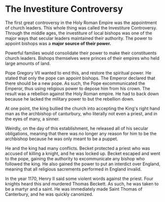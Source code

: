 # The Investiture Controversy

The first great controversy in the Holy Roman Empire was the appointment of church leaders. This whole thing was called the Investiture Controversy. Through the middle ages, the investiture of local bishops was one of the major ways that secular leaders maintained their authority. The power to appoint bishops was a **major source of their power.** 

Powerful families would consolidate their power to make their constituents church leaders. Bishops themselves were princes of their empires who held large amounts of land. 

Pope Gregory VII wanted to end this, and restore the spiritual power. He stated that only the pope can appoint bishops. The Emperor declared that there should be a new pope. As such, the Pope excommunicated the Emperor, thus using religious power to depose him from his crown. The result was a rebellion against the Holy Roman empire. He had to back down because he lacked the military power to but the rebellion down. 

At one point, the king bullied the church into accepting the King's right hand man as the archbishop of canturbury, who literally not even a priest, and in the eyes of many, a sinner.

Weirdly, on the day of this establishment, he released all of his secular obligations, meaning that there was no longer any reason for him to be the archbishop because he was only meant to be a puppet.  

He and the king had many conflicts. Becket protected a priest who was accused of killing a knight, and he was locked up. Becket escaped and went to the pope, gaining the authority to excommunicate any bishop who followed the king. He also gained the power to put an interdict over England, meaning that all religious sacrements performed in England invalid. 

In the year 1170, Henry II said some violent words against the priest. Four knights heard this and murdered Thomas Beckett. As such, he was taken to be a martyr and a saint. He was immediately made Saint Thomas of Canterbury, and he was quickly canonized. 

 

